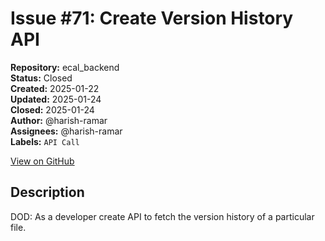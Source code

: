 # Issue #71: Create Version History API

**Repository:** ecal_backend  
**Status:** Closed  
**Created:** 2025-01-22  
**Updated:** 2025-01-24  
**Closed:** 2025-01-24  
**Author:** @harish-ramar  
**Assignees:** @harish-ramar  
**Labels:** `API Call`  

[View on GitHub](https://github.com/Simtestlab/ecal_backend/issues/71)

## Description

DOD: As a developer create API to fetch the version history of a particular file.